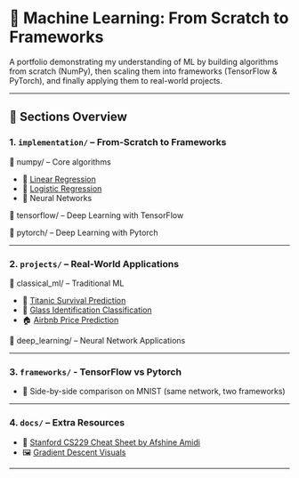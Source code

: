 # 📘 Machine Learning: From Scratch to Frameworks 

A portfolio demonstrating my understanding of ML by building algorithms from scratch (NumPy), then scaling them into frameworks (TensorFlow & PyTorch), and finally applying them to real-world projects.

---

## 📂 Sections Overview  

### 1. `implementation/` – From-Scratch to Frameworks 

🔹 numpy/ – Core algorithms
- 📓 [Linear Regression](implementation/linear_regression_numpy.ipynb)  
- 📓 [Logistic Regression](implementation/logistic_regression_numpy.ipynb)  
- 📓 Neural Networks

🔹 tensorflow/ – Deep Learning with TensorFlow

🔹 pytorch/ – Deep Learning with Pytorch

---

### 2. `projects/` – Real-World Applications  

🔹 classical_ml/ – Traditional ML
- 🚢 [Titanic Survival Prediction](projects/titanic_survivor_prediction.ipynb)  
- 🔬 [Glass Identification Classification](projects/glass_identification.ipynb)
- 🏠 [Airbnb Price Prediction](projects/airbnb_price_prediction.ipynb)

🔹 deep_learning/ – Neural Network Applications

---

### 3. `frameworks/` - TensorFlow vs Pytorch
- 📓 Side-by-side comparison on MNIST (same network, two frameworks)

---

### 4. `docs/` – Extra Resources  
- 🧠 [Stanford CS229 Cheat Sheet by Afshine Amidi](https://stanford.edu/~shervine/teaching/cs-229/)  
- 🖼️ [Gradient Descent Visuals](https://uclaacm.github.io/gradient-descent-visualiser/)

---
